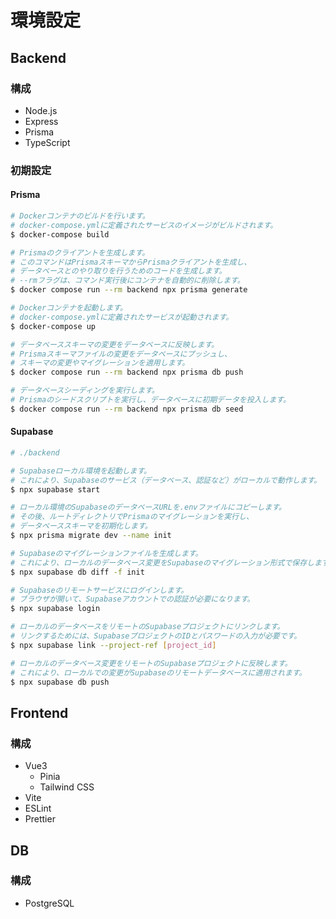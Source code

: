 # 環境設定

## Backend

### 構成

- Node.js
- Express
- Prisma
- TypeScript

### 初期設定

#### Prisma

```bash
# Dockerコンテナのビルドを行います。
# docker-compose.ymlに定義されたサービスのイメージがビルドされます。
$ docker-compose build

# Prismaのクライアントを生成します。
# このコマンドはPrismaスキーマからPrismaクライアントを生成し、
# データベースとのやり取りを行うためのコードを生成します。
# --rmフラグは、コマンド実行後にコンテナを自動的に削除します。
$ docker compose run --rm backend npx prisma generate

# Dockerコンテナを起動します。
# docker-compose.ymlに定義されたサービスが起動されます。
$ docker-compose up

# データベーススキーマの変更をデータベースに反映します。
# Prismaスキーマファイルの変更をデータベースにプッシュし、
# スキーマの変更やマイグレーションを適用します。
$ docker compose run --rm backend npx prisma db push

# データベースシーディングを実行します。
# Prismaのシードスクリプトを実行し、データベースに初期データを投入します。
$ docker compose run --rm backend npx prisma db seed
```

#### Supabase

```bash
# ./backend

# Supabaseローカル環境を起動します。
# これにより、Supabaseのサービス（データベース、認証など）がローカルで動作します。
$ npx supabase start

# ローカル環境のSupabaseのデータベースURLを.envファイルにコピーします。
# その後、ルートディレクトリでPrismaのマイグレーションを実行し、
# データベーススキーマを初期化します。
$ npx prisma migrate dev --name init

# Supabaseのマイグレーションファイルを生成します。
# これにより、ローカルのデータベース変更をSupabaseのマイグレーション形式で保存します。
$ npx supabase db diff -f init

# Supabaseのリモートサービスにログインします。
# ブラウザが開いて、Supabaseアカウントでの認証が必要になります。
$ npx supabase login

# ローカルのデータベースをリモートのSupabaseプロジェクトにリンクします。
# リンクするためには、SupabaseプロジェクトのIDとパスワードの入力が必要です。
$ npx supabase link --project-ref [project_id]

# ローカルのデータベース変更をリモートのSupabaseプロジェクトに反映します。
# これにより、ローカルでの変更がSupabaseのリモートデータベースに適用されます。
$ npx supabase db push
```

## Frontend

### 構成

- Vue3
  - Pinia
  - Tailwind CSS
- Vite
- ESLint
- Prettier

## DB

### 構成

- PostgreSQL
